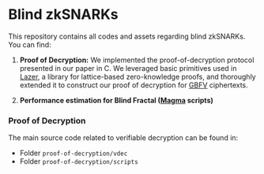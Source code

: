 # Blind zkSNARKs
This repository contains all codes and assets regarding blind zkSNARKs. You can find:
1. **Proof of Decryption:** We implemented the proof-of-decryption protocol presented in our paper in C. We leveraged basic primitives used in [Lazer](https://eprint.iacr.org/2024/1846), a library for lattice-based zero-knowledge proofs, and thoroughly extended it to construct our proof of decryption for [GBFV](https://eprint.iacr.org/2024/1587) ciphertexts.
   
3. **Performance estimation for Blind Fractal ([Magma](http://magma.maths.usyd.edu.au/magma/) scripts)**


### Proof of Decryption
The main source code related to verifiable decryption can be found in:  

- Folder `proof-of-decryption/vdec`
- Folder `proof-of-decryption/scripts`
